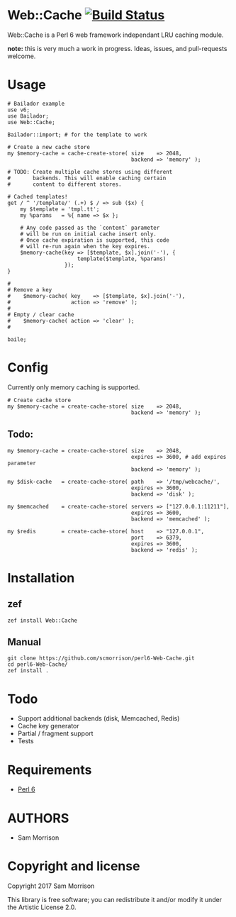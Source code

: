 Web::Cache [![Build Status](https://travis-ci.org/scmorrison/perl6-Web-Cache.svg?branch=master)](https://travis-ci.org/scmorrison/perl6-Web-Cache)
===

Web::Cache is a Perl 6 web framework independant LRU caching module.

**note:** this is very much a work in progress. Ideas, issues, and pull-requests welcome.

Usage
=====

```perl6
# Bailador example
use v6;
use Bailador;
use Web::Cache;

Bailador::import; # for the template to work

# Create a new cache store
my $memory-cache = cache-create-store( size    => 2048,
                                       backend => 'memory' );

# TODO: Create multiple cache stores using different
#       backends. This will enable caching certain 
#       content to different stores.

# Cached templates!
get / ^ '/template/' (.+) $ / => sub ($x) {
    my $template = 'tmpl.tt';
    my %params   = %{ name => $x };
     
    # Any code passed as the `content` parameter
    # will be run on initial cache insert only.
    # Once cache expiration is supported, this code
    # will re-run again when the key expires.
    $memory-cache(key => [$template, $x].join('-'), {
                      template($template, %params)
                  });
}

#
# Remove a key
#    $memory-cache( key    => [$template, $x].join('-'),
#                   action => 'remove' );
#
# Empty / clear cache
#    $memory-cache( action => 'clear' );
#

baile;
```

Config
======

Currently only memory caching is supported. 

```perl6
# Create cache store
my $memory-cache = create-cache-store( size    => 2048,
                                       backend => 'memory' );
```

## Todo:

```perl6
my $memory-cache = create-cache-store( size    => 2048,
                                       expires => 3600, # add expires parameter
                                       backend => 'memory' );

my $disk-cache   = create-cache-store( path    => '/tmp/webcache/',
                                       expires => 3600,
                                       backend => 'disk' );

my $memcached    = create-cache-store( servers => ["127.0.0.1:11211"],
                                       expires => 3600,
                                       backend => 'memcached' );

my $redis        = create-cache-store( host    => "127.0.0.1",
                                       port    => 6379,
                                       expires => 3600,
                                       backend => 'redis' );
```


Installation
============

## zef
```
zef install Web::Cache
```

## Manual

```
git clone https://github.com/scmorrison/perl6-Web-Cache.git
cd perl6-Web-Cache/
zef install .
```

Todo
====

* Support additional backends (disk, Memcached, Redis)
* Cache key generator
* Partial / fragment support
* Tests

Requirements
============

* [Perl 6](http://perl6.org/)

AUTHORS
=======

* Sam Morrison

Copyright and license
=====================

Copyright 2017 Sam Morrison

This library is free software; you can redistribute it and/or modify it under the Artistic License 2.0.
